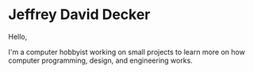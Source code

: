 # Jeffrey David Decker

Hello,

I'm a computer hobbyist working on small projects to learn more on how computer programming, design, and engineering works.
